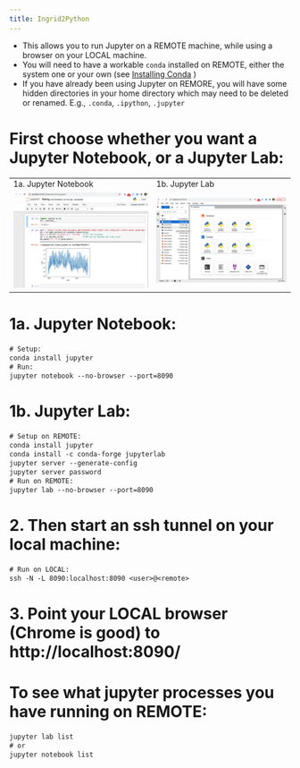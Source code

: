 ```yaml
---
title: Ingrid2Python
---
```


- This allows you to run Jupyter on a REMOTE machine, while using a browser on your LOCAL machine.
- You will need to have a workable `conda` installed on REMOTE, either the system one or your own (see [Installing Conda](https://ocp-cmdg.github.io/ingrid2python/pages/install_conda.html) )
- If you have already been using Jupyter on REMORE, you will have some hidden directories in your home directory which may need to be deleted or renamed.  E.g., `.conda`, `.ipython`, `.jupyter`

# First choose whether you want a Jupyter Notebook, or a Jupyter Lab:

<table>
  <tr><td>1a. Jupyter Notebook</td><td>1b. Jupyter Lab</td></tr>
  <tr><td><img width=500 src="../assets/imgs/JupyterNotebook.png"></td><td><img width=500 src="../assets/imgs/JupyterLab.png"></td></tr>
</table>

# 1a. Jupyter Notebook:
```
# Setup:
conda install jupyter
# Run:
jupyter notebook --no-browser --port=8090
```


# 1b. Jupyter Lab:
```
# Setup on REMOTE:
conda install jupyter
conda install -c conda-forge jupyterlab
jupyter server --generate-config
jupyter server password
# Run on REMOTE:
jupyter lab --no-browser --port=8090 
```
  

# 2. Then start an ssh tunnel on your local machine:
```
# Run on LOCAL:
ssh -N -L 8090:localhost:8090 <user>@<remote>
```

# 3. Point your LOCAL browser (Chrome is good) to http://localhost:8090/


# To see what jupyter processes you have running on REMOTE:
```
jupyter lab list
# or
jupyter notebook list
```


